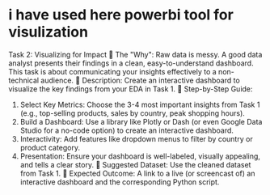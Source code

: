 
# i have used here powerbi tool for visulization
Task 2: Visualizing for Impact 
 The "Why": Raw data is messy. A good data analyst presents their findings in a clean, 
easy-to-understand dashboard. This task is about communicating your insights effectively 
to a non-technical audience. 
 Description: Create an interactive dashboard to visualize the key findings from your 
EDA in Task 1. 
 Step-by-Step Guide: 
1. Select Key Metrics: Choose the 3-4 most important insights from Task 1 (e.g., 
top-selling products, sales by country, peak shopping hours). 
2. Build a Dashboard: Use a library like Plotly or Dash (or even Google Data 
Studio for a no-code option) to create an interactive dashboard. 
3. Interactivity: Add features like dropdown menus to filter by country or product 
category. 
4. Presentation: Ensure your dashboard is well-labeled, visually appealing, and tells 
a clear story. 
 Suggested Dataset: Use the cleaned dataset from Task 1. 
 Expected Outcome: A link to a live (or screencast of) an interactive dashboard and the 
corresponding Python script. 
